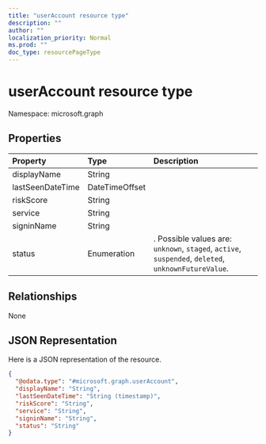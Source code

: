 ```yaml
---
title: "userAccount resource type"
description: ""
author: ""
localization_priority: Normal
ms.prod: ""
doc_type: resourcePageType
---
```


# userAccount resource type


Namespace: microsoft.graph



## Properties
|Property|Type|Description|
|:---|:---|:---|
|displayName|String||
|lastSeenDateTime|DateTimeOffset||
|riskScore|String||
|service|String||
|signinName|String||
|status|Enumeration|. Possible values are: `unknown`, `staged`, `active`, `suspended`, `deleted`, `unknownFutureValue`.|

## Relationships
None

## JSON Representation
Here is a JSON representation of the resource.
<!-- {
  "blockType": "resource",
  "@odata.type": "microsoft.graph.userAccount"
}
-->
``` json
{
  "@odata.type": "#microsoft.graph.userAccount",
  "displayName": "String",
  "lastSeenDateTime": "String (timestamp)",
  "riskScore": "String",
  "service": "String",
  "signinName": "String",
  "status": "String"
}
```

